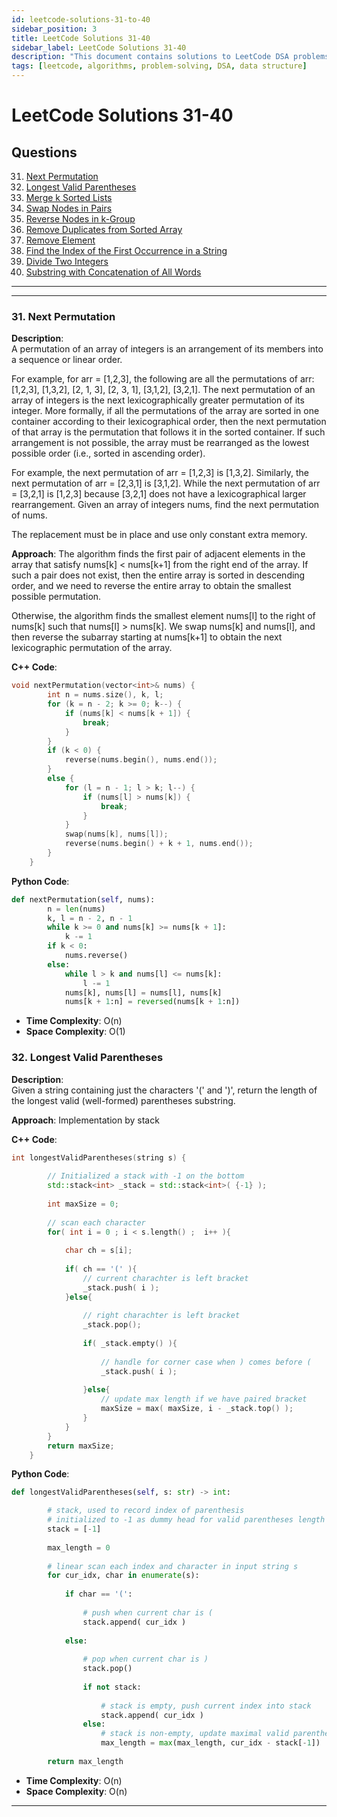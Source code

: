 ```yaml
---
id: leetcode-solutions-31-to-40
sidebar_position: 3
title: LeetCode Solutions 31-40
sidebar_label: LeetCode Solutions 31-40
description: "This document contains solutions to LeetCode DSA problems 31-40 containing multiple algorithms and data structures."
tags: [leetcode, algorithms, problem-solving, DSA, data structure]
---
```


# LeetCode Solutions 31-40

## Questions
31. [Next Permutation](#31-next-permutation)  
32. [Longest Valid Parentheses](#32-longest-valid-parentheses)  
33. [Merge k Sorted Lists](#33-merge-k-sorted-lists)  
34. [Swap Nodes in Pairs](#34-swap-nodes-in-pairs)  
35. [Reverse Nodes in k-Group](#35-reverse-nodes-in-k-group)  
36. [Remove Duplicates from Sorted Array](#36-remove-duplicates-from-sorted-array)  
37. [Remove Element](#37-remove-element)  
38. [Find the Index of the First Occurrence in a String](#38-find-the-index-of-the-first-occurrence-in-a-string)  
39. [Divide Two Integers](#39-divide-two-integers)  
40. [Substring with Concatenation of All Words](#40-substring-with-concatenation-of-all-words)  
---

---

### 31. Next Permutation

**Description**:  
A permutation of an array of integers is an arrangement of its members into a sequence or linear order.

For example, for arr = [1,2,3], the following are all the permutations of arr: [1,2,3], [1,3,2], [2, 1, 3], [2, 3, 1], [3,1,2], [3,2,1].
The next permutation of an array of integers is the next lexicographically greater permutation of its integer. More formally, if all the permutations of the array are sorted in one container according to their lexicographical order, then the next permutation of that array is the permutation that follows it in the sorted container. If such arrangement is not possible, the array must be rearranged as the lowest possible order (i.e., sorted in ascending order).

For example, the next permutation of arr = [1,2,3] is [1,3,2].
Similarly, the next permutation of arr = [2,3,1] is [3,1,2].
While the next permutation of arr = [3,2,1] is [1,2,3] because [3,2,1] does not have a lexicographical larger rearrangement.
Given an array of integers nums, find the next permutation of nums.

The replacement must be in place and use only constant extra memory.

**Approach**:
The algorithm finds the first pair of adjacent elements in the array that satisfy nums[k] < nums[k+1] from the right end of the array. If such a pair does not exist, then the entire array is sorted in descending order, and we need to reverse the entire array to obtain the smallest possible permutation.


Otherwise, the algorithm finds the smallest element nums[l] to the right of nums[k] such that nums[l] > nums[k]. We swap nums[k] and nums[l], and then reverse the subarray starting at nums[k+1] to obtain the next lexicographic permutation of the array.

**C++ Code**:
```cpp
void nextPermutation(vector<int>& nums) {
        int n = nums.size(), k, l;
    	for (k = n - 2; k >= 0; k--) {
            if (nums[k] < nums[k + 1]) {
                break;
            }
        }
    	if (k < 0) {
    	    reverse(nums.begin(), nums.end());
    	} 
        else {
    	    for (l = n - 1; l > k; l--) {
                if (nums[l] > nums[k]) {
                    break;
                }
            } 
    	    swap(nums[k], nums[l]);
    	    reverse(nums.begin() + k + 1, nums.end());
        }
    }
```

**Python Code**:
```python
def nextPermutation(self, nums):
        n = len(nums)
        k, l = n - 2, n - 1
        while k >= 0 and nums[k] >= nums[k + 1]:
            k -= 1
        if k < 0:
            nums.reverse()
        else:
            while l > k and nums[l] <= nums[k]:
                l -= 1
            nums[k], nums[l] = nums[l], nums[k]
            nums[k + 1:n] = reversed(nums[k + 1:n])
```

- **Time Complexity**: O(n)
- **Space Complexity**: O(1)

### 32. Longest Valid Parentheses

**Description**:  
Given a string containing just the characters '(' and ')', return the length of the longest valid (well-formed) parentheses substring.

**Approach**:
Implementation by stack

**C++ Code**:
```cpp
int longestValidParentheses(string s) {
        
        // Initialized a stack with -1 on the bottom
        std::stack<int> _stack = std::stack<int>( {-1} );
        
        int maxSize = 0;
        
        // scan each character
        for( int i = 0 ; i < s.length() ;  i++ ){
            
            char ch = s[i];
            
            if( ch == '(' ){
                // current charachter is left bracket
                _stack.push( i );       
            }else{
                
                // right charachter is left bracket
                _stack.pop();
                
                if( _stack.empty() ){
                    
                    // handle for corner case when ) comes before (
                    _stack.push( i );
                    
                }else{
                    // update max length if we have paired bracket
                    maxSize = max( maxSize, i - _stack.top() );    
                }
            }
        }
        return maxSize;
    }
```

**Python Code**:
```python
def longestValidParentheses(self, s: str) -> int:

        # stack, used to record index of parenthesis
        # initialized to -1 as dummy head for valid parentheses length computation
        stack = [-1]
        
        max_length = 0
        
		# linear scan each index and character in input string s
        for cur_idx, char in enumerate(s):
            
            if char == '(':
                
                # push when current char is (
                stack.append( cur_idx )
                
            else:
                
                # pop when current char is )
                stack.pop()
                
                if not stack:
                    
                    # stack is empty, push current index into stack
                    stack.append( cur_idx )
                else:
                    # stack is non-empty, update maximal valid parentheses length
                    max_length = max(max_length, cur_idx - stack[-1])
                
        return max_length
```

- **Time Complexity**: O(n)
- **Space Complexity**: O(n)

---

